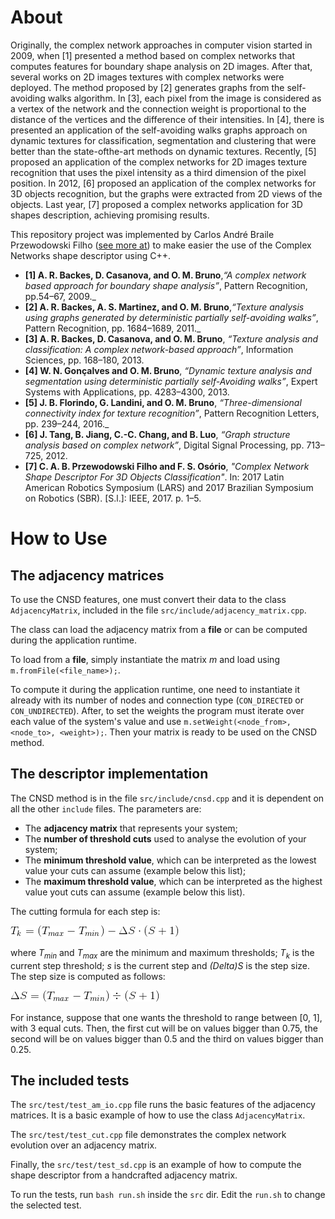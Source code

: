 # About

Originally, the complex network approaches in computer vision started in 2009,
when [1] presented a method based on complex networks that computes features for
boundary shape analysis on 2D images. After that, several works on 2D images
textures with complex networks were deployed. The method proposed by [2]
generates graphs from the self-avoiding walks algorithm. In [3], each pixel
from the image is considered as a vertex of the network and the connection
weight is proportional to the distance of the vertices and the difference of
their intensities. In [4], there is presented an application of the
self-avoiding walks graphs approach on dynamic textures for classification,
segmentation and clustering that were better than the state-ofthe-art methods on
dynamic textures. Recently, [5] proposed an application of the complex networks
for 2D images texture recognition that uses the pixel intensity as a third
dimension of the pixel position. In 2012, [6] proposed an application of the
complex networks for 3D objects recognition, but the graphs were extracted from
2D views of the objects. Last year, [7] proposed a complex networks application
for 3D shapes description, achieving promising results.

This repository project was implemented by Carlos André Braile Przewodowski
Filho ([see more at](https://sites.google.com/site/brailepage/)) to make easier the use of the Complex Networks shape descriptor using C++.

* __[1] A. R. Backes, D. Casanova, and O. M. Bruno__,_“A complex network based
approach for boundary shape analysis”_, Pattern Recognition, pp.54–67, 2009._
* __[2] A. R. Backes, A. S. Martinez, and O. M. Bruno__,_“Texture analysis using
graphs generated by deterministic partially self-avoiding walks”_, Pattern
Recognition, pp. 1684–1689, 2011._
* __[3] A. R. Backes, D. Casanova, and O. M. Bruno__, _“Texture analysis and
classification: A complex network-based approach”_, Information Sciences,
pp. 168–180, 2013.
* __[4] W. N. Gonçalves and O. M. Bruno__, _“Dynamic texture analysis and
segmentation using deterministic partially self-Avoiding walks”_, Expert
Systems with Applications, pp. 4283–4300, 2013.
* __[5] J. B. Florindo, G. Landini, and O. M. Bruno__, _“Three-dimensional
connectivity index for texture recognition”_, Pattern Recognition Letters,
pp. 239–244, 2016._
* __[6] J. Tang, B. Jiang, C.-C. Chang, and B. Luo__, _“Graph structure analysis
based on complex network”_, Digital Signal Processing, pp. 713–725, 2012.
* __[7] C. A. B. Przewodowski Filho and F. S. Osório__, _"Complex Network Shape
Descriptor For 3D Objects Classification"_. In: 2017 Latin American Robotics
Symposium (LARS) and 2017 Brazilian Symposium on Robotics (SBR). [S.l.]:
IEEE, 2017. p. 1–5.

# How to Use

## The adjacency matrices

To use the CNSD features, one must convert their data to the class
`AdjacencyMatrix`, included in the file `src/include/adjacency_matrix.cpp`.

The class can load the adjacency matrix from a __file__ or can be computed
during the application runtime.

To load from a __file__, simply instantiate the matrix _m_ and load using
`m.fromFile(<file_name>);`.

To compute it during the application runtime, one need to instantiate it
already with its number of nodes and connection type (`CON_DIRECTED` or
`CON_UNDIRECTED`). After, to set the weights the program must iterate over
each value of the system's value and use `m.setWeight(<node_from>,
<node_to>, <weight>);`. Then your matrix is ready to be used on the CNSD method.

## The descriptor implementation

The CNSD method is in the file `src/include/cnsd.cpp` and it is dependent on
all the other `include` files. The parameters are:

* The __adjacency matrix__ that represents your system;
* The __number of threshold cuts__ used to analyse the evolution of your system;
* The __minimum threshold value__, which can be interpreted as the lowest value
your cuts can assume (example below this list);
* The __maximum threshold value__, which can be interpreted as the highest value
yout cuts can assume (example below this list).

The cutting formula for each step is:

![Alt Text](img/thresh_eq.gif)

where _T<sub>min</sub>_ and _T<sub>max</sub>_ are the minimum and maximum
thresholds; _T<sub>k</sub>_ is the current step threshold; _s_ is the current
step and _(Delta)S_ is the step size. The step size is computed as follows:

![Alt Text](img/step_eq.gif)

For instance, suppose that one wants the threshold to range between [0, 1], with
3 equal cuts. Then, the first cut will be on values bigger than 0.75, the second
will be on values bigger than 0.5 and the third on values bigger than 0.25.


## The included tests

The `src/test/test_am_io.cpp` file runs the basic features of the adjacency
matrices. It is a basic example of how to use the class `AdjacencyMatrix`.

The `src/test/test_cut.cpp` file demonstrates the complex network evolution
over an adjacency matrix.

Finally, the `src/test/test_sd.cpp` is an example of how to compute the shape
descriptor from a handcrafted adjacency matrix.

To run the tests, run `bash run.sh` inside the `src` dir. Edit the `run.sh`
to change the selected test.
